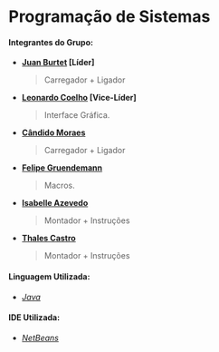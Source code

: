# Programação de Sistemas

#### Integrantes do Grupo:
  * __[Juan Burtet](https://github.com/juan-burtet) [Líder]__
    > Carregador + Ligador
  * __[Leonardo Coelho](https://github.com/leoGCoelho) [Vice-Líder]__
    > Interface Gráfica.
  * __[Cândido Moraes](https://github.com/candidosmoraes)__
    > Carregador + Ligador
  * __[Felipe Gruendemann](https://github.com/FelipeGruend)__
    > Macros.
  * __[Isabelle Azevedo](https://github.com/isabelleaazevedo)__
    > Montador + Instruções
  * __[Thales Castro](https://github.com/cineasthales)__
    > Montador + Instruções

#### Linguagem Utilizada:
  * _[Java](https://www.java.com)_

#### IDE Utilizada:
  * _[NetBeans](https://netbeans.org)_
